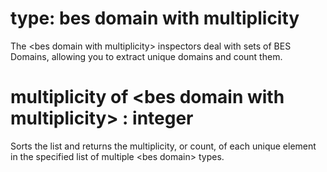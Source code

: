 # type: bes domain with multiplicity

The &lt;bes domain with multiplicity&gt; inspectors deal with sets of BES Domains, allowing you to extract unique domains and count them.

# multiplicity of &lt;bes domain with multiplicity&gt; : integer

Sorts the list and returns the multiplicity, or count, of each unique element in the specified list of multiple &lt;bes domain&gt; types.
